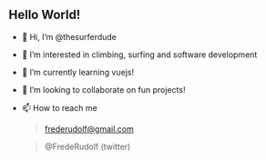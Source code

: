 ## Hello World! 

- 👋 Hi, I’m @thesurferdude
- 👀 I’m interested in climbing, surfing and software development 
- 🌱 I’m currently learning vuejs!
- 💞️ I’m looking to collaborate on fun projects!
- 📫 How to reach me 
   > frederudolf@gmail.com

    > @FredeRudolf (twitter)

